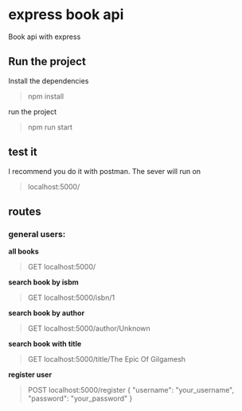 # express book api

Book api with express

## Run the project

Install the dependencies
>npm install

run the project

> npm run start


## test it

I recommend you do it with postman. The sever will run on
> localhost:5000/

## routes
### general users:
**all books** 
>GET localhost:5000/

**search book by isbm** 
> GET localhost:5000/isbn/1
> 

**search book by author** 
> GET localhost:5000/author/Unknown
> 
**search book with title** 
> GET localhost:5000/title/The Epic Of Gilgamesh
> 
**register user** 
> POST localhost:5000/register
>{
> "username": "your_username",
>"password": "your_password"
>}
